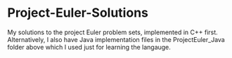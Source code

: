 Project-Euler-Solutions
=======================

My solutions to the project Euler problem sets, implemented in C++ first. Alternatively, I also have Java implementation files in the ProjectEuler_Java folder above which I used just for learning the langauge.
